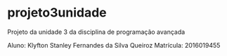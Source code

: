# projeto3unidade

Projeto da unidade 3 da disciplina de programação avançada

Aluno: Klyfton Stanley Fernandes da Silva Queiroz
Matrícula: 2016019455
